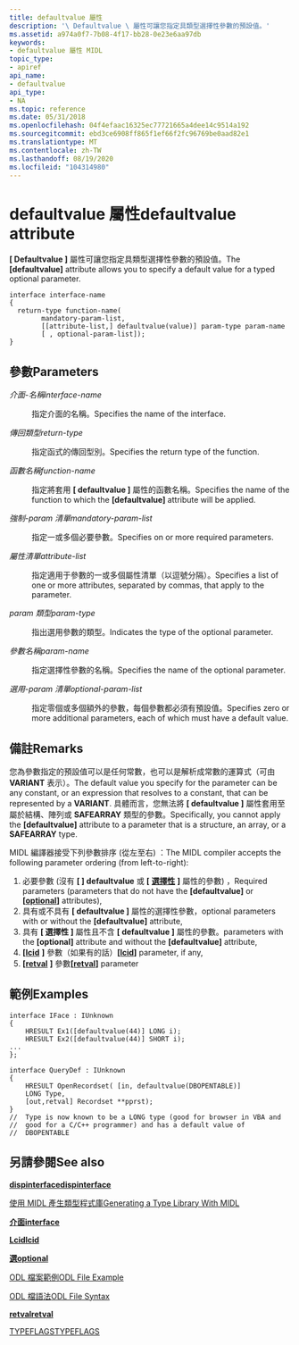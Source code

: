 ```yaml
---
title: defaultvalue 屬性
description: '\ Defaultvalue \ 屬性可讓您指定具類型選擇性參數的預設值。'
ms.assetid: a974a0f7-7b08-4f17-bb28-0e23e6aa97db
keywords:
- defaultvalue 屬性 MIDL
topic_type:
- apiref
api_name:
- defaultvalue
api_type:
- NA
ms.topic: reference
ms.date: 05/31/2018
ms.openlocfilehash: 04f4efaac16325ec77721665a4dee14c9514a192
ms.sourcegitcommit: ebd3ce6908ff865f1ef66f2fc96769be0aad82e1
ms.translationtype: MT
ms.contentlocale: zh-TW
ms.lasthandoff: 08/19/2020
ms.locfileid: "104314980"
---
```

# <a name="defaultvalue-attribute"></a><span data-ttu-id="1ea77-104">defaultvalue 屬性</span><span class="sxs-lookup"><span data-stu-id="1ea77-104">defaultvalue attribute</span></span>

<span data-ttu-id="1ea77-105">**\[ Defaultvalue \]** 屬性可讓您指定具類型選擇性參數的預設值。</span><span class="sxs-lookup"><span data-stu-id="1ea77-105">The **\[defaultvalue\]** attribute allows you to specify a default value for a typed optional parameter.</span></span>

``` syntax
interface interface-name
{
  return-type function-name(
        mandatory-param-list, 
        [[attribute-list,] defaultvalue(value)] param-type param-name
        [ , optional-param-list]);
}
```

## <a name="parameters"></a><span data-ttu-id="1ea77-106">參數</span><span class="sxs-lookup"><span data-stu-id="1ea77-106">Parameters</span></span>

<dl> <dt>

<span data-ttu-id="1ea77-107">*介面-名稱*</span><span class="sxs-lookup"><span data-stu-id="1ea77-107">*interface-name*</span></span> 
</dt> <dd>

<span data-ttu-id="1ea77-108">指定介面的名稱。</span><span class="sxs-lookup"><span data-stu-id="1ea77-108">Specifies the name of the interface.</span></span>

</dd> <dt>

<span data-ttu-id="1ea77-109">*傳回類型*</span><span class="sxs-lookup"><span data-stu-id="1ea77-109">*return-type*</span></span> 
</dt> <dd>

<span data-ttu-id="1ea77-110">指定函式的傳回型別。</span><span class="sxs-lookup"><span data-stu-id="1ea77-110">Specifies the return type of the function.</span></span>

</dd> <dt>

<span data-ttu-id="1ea77-111">*函數名稱*</span><span class="sxs-lookup"><span data-stu-id="1ea77-111">*function-name*</span></span> 
</dt> <dd>

<span data-ttu-id="1ea77-112">指定將套用 **\[ defaultvalue \]** 屬性的函數名稱。</span><span class="sxs-lookup"><span data-stu-id="1ea77-112">Specifies the name of the function to which the **\[defaultvalue\]** attribute will be applied.</span></span>

</dd> <dt>

<span data-ttu-id="1ea77-113">*強制-param 清單*</span><span class="sxs-lookup"><span data-stu-id="1ea77-113">*mandatory-param-list*</span></span> 
</dt> <dd>

<span data-ttu-id="1ea77-114">指定一或多個必要參數。</span><span class="sxs-lookup"><span data-stu-id="1ea77-114">Specifies on or more required parameters.</span></span>

</dd> <dt>

<span data-ttu-id="1ea77-115">*屬性清單*</span><span class="sxs-lookup"><span data-stu-id="1ea77-115">*attribute-list*</span></span> 
</dt> <dd>

<span data-ttu-id="1ea77-116">指定適用于參數的一或多個屬性清單（以逗號分隔）。</span><span class="sxs-lookup"><span data-stu-id="1ea77-116">Specifies a list of one or more attributes, separated by commas, that apply to the parameter.</span></span>

</dd> <dt>

<span data-ttu-id="1ea77-117">*param 類型*</span><span class="sxs-lookup"><span data-stu-id="1ea77-117">*param-type*</span></span> 
</dt> <dd>

<span data-ttu-id="1ea77-118">指出選用參數的類型。</span><span class="sxs-lookup"><span data-stu-id="1ea77-118">Indicates the type of the optional parameter.</span></span>

</dd> <dt>

<span data-ttu-id="1ea77-119">*參數名稱*</span><span class="sxs-lookup"><span data-stu-id="1ea77-119">*param-name*</span></span> 
</dt> <dd>

<span data-ttu-id="1ea77-120">指定選擇性參數的名稱。</span><span class="sxs-lookup"><span data-stu-id="1ea77-120">Specifies the name of the optional parameter.</span></span>

</dd> <dt>

<span data-ttu-id="1ea77-121">*選用-param 清單*</span><span class="sxs-lookup"><span data-stu-id="1ea77-121">*optional-param-list*</span></span> 
</dt> <dd>

<span data-ttu-id="1ea77-122">指定零個或多個額外的參數，每個參數都必須有預設值。</span><span class="sxs-lookup"><span data-stu-id="1ea77-122">Specifies zero or more additional parameters, each of which must have a default value.</span></span>

</dd> </dl>

## <a name="remarks"></a><span data-ttu-id="1ea77-123">備註</span><span class="sxs-lookup"><span data-stu-id="1ea77-123">Remarks</span></span>

<span data-ttu-id="1ea77-124">您為參數指定的預設值可以是任何常數，也可以是解析成常數的運算式（可由 **VARIANT** 表示）。</span><span class="sxs-lookup"><span data-stu-id="1ea77-124">The default value you specify for the parameter can be any constant, or an expression that resolves to a constant, that can be represented by a **VARIANT**.</span></span> <span data-ttu-id="1ea77-125">具體而言，您無法將 **\[ defaultvalue \]** 屬性套用至屬於結構、陣列或 **SAFEARRAY** 類型的參數。</span><span class="sxs-lookup"><span data-stu-id="1ea77-125">Specifically, you cannot apply the **\[defaultvalue\]** attribute to a parameter that is a structure, an array, or a **SAFEARRAY** type.</span></span>

<span data-ttu-id="1ea77-126">MIDL 編譯器接受下列參數排序 (從左至右) ：</span><span class="sxs-lookup"><span data-stu-id="1ea77-126">The MIDL compiler accepts the following parameter ordering (from left-to-right):</span></span>

1.  <span data-ttu-id="1ea77-127">必要參數 (沒有 **\[ \] defaultvalue** 或 **\[** [**選擇性**](optional.md) **\]** 屬性的參數) ，</span><span class="sxs-lookup"><span data-stu-id="1ea77-127">Required parameters (parameters that do not have the **\[defaultvalue\]** or **\[**[**optional**](optional.md)**\]** attributes),</span></span>
2.  <span data-ttu-id="1ea77-128">具有或不具有 **\[ defaultvalue \]** 屬性的選擇性參數，</span><span class="sxs-lookup"><span data-stu-id="1ea77-128">optional parameters with or without the **\[defaultvalue\]** attribute,</span></span>
3.  <span data-ttu-id="1ea77-129">具有 **\[ 選擇性 \]** 屬性且不含 **\[ defaultvalue \]** 屬性的參數。</span><span class="sxs-lookup"><span data-stu-id="1ea77-129">parameters with the **\[optional\]** attribute and without the **\[defaultvalue\]** attribute,</span></span>
4.  <span data-ttu-id="1ea77-130">**\[**[**lcid**](lcid.md) **\]** 參數（如果有的話）</span><span class="sxs-lookup"><span data-stu-id="1ea77-130">**\[**[**lcid**](lcid.md)**\]** parameter, if any,</span></span>
5.  <span data-ttu-id="1ea77-131">**\[**[**retval**](retval.md) **\]** 參數</span><span class="sxs-lookup"><span data-stu-id="1ea77-131">**\[**[**retval**](retval.md)**\]** parameter</span></span>

## <a name="examples"></a><span data-ttu-id="1ea77-132">範例</span><span class="sxs-lookup"><span data-stu-id="1ea77-132">Examples</span></span>

``` syntax
interface IFace : IUnknown
{
    HRESULT Ex1([defaultvalue(44)] LONG i);
    HRESULT Ex2([defaultvalue(44)] SHORT i);
...
};

interface QueryDef : IUnknown
{
    HRESULT OpenRecordset( [in, defaultvalue(DBOPENTABLE)]
    LONG Type,
    [out,retval] Recordset **pprst);
}
//  Type is now known to be a LONG type (good for browser in VBA and
//  good for a C/C++ programmer) and has a default value of
//  DBOPENTABLE
```

## <a name="see-also"></a><span data-ttu-id="1ea77-133">另請參閱</span><span class="sxs-lookup"><span data-stu-id="1ea77-133">See also</span></span>

<dl> <dt>

[<span data-ttu-id="1ea77-134">**dispinterface**</span><span class="sxs-lookup"><span data-stu-id="1ea77-134">**dispinterface**</span></span>](dispinterface.md)
</dt> <dt>

[<span data-ttu-id="1ea77-135">使用 MIDL 產生類型程式庫</span><span class="sxs-lookup"><span data-stu-id="1ea77-135">Generating a Type Library With MIDL</span></span>](generating-a-type-library-with-midl-2.md)
</dt> <dt>

[<span data-ttu-id="1ea77-136">**介面**</span><span class="sxs-lookup"><span data-stu-id="1ea77-136">**interface**</span></span>](interface.md)
</dt> <dt>

[<span data-ttu-id="1ea77-137">**Lcid**</span><span class="sxs-lookup"><span data-stu-id="1ea77-137">**lcid**</span></span>](lcid.md)
</dt> <dt>

[<span data-ttu-id="1ea77-138">**選**</span><span class="sxs-lookup"><span data-stu-id="1ea77-138">**optional**</span></span>](optional.md)
</dt> <dt>

[<span data-ttu-id="1ea77-139">ODL 檔案範例</span><span class="sxs-lookup"><span data-stu-id="1ea77-139">ODL File Example</span></span>](/previous-versions/windows/desktop/automat/odl-file-example)
</dt> <dt>

[<span data-ttu-id="1ea77-140">ODL 檔語法</span><span class="sxs-lookup"><span data-stu-id="1ea77-140">ODL File Syntax</span></span>](/previous-versions/windows/desktop/automat/odl-file-syntax)
</dt> <dt>

[<span data-ttu-id="1ea77-141">**retval**</span><span class="sxs-lookup"><span data-stu-id="1ea77-141">**retval**</span></span>](retval.md)
</dt> <dt>

[<span data-ttu-id="1ea77-142">TYPEFLAGS</span><span class="sxs-lookup"><span data-stu-id="1ea77-142">TYPEFLAGS</span></span>](/windows/win32/api/oaidl/ne-oaidl-typeflags)
</dt> </dl>

 

 